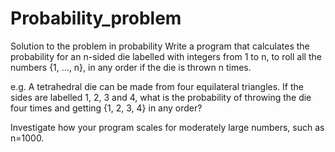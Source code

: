 # Probability_problem
Solution to the problem in probability
Write a program that calculates the probability for an n-sided die labelled with integers from 1 to n, to roll all the numbers {1, ..., n}, in any order if the die is thrown n times. 

e.g. A tetrahedral die can be made from four equilateral triangles. If the sides are labelled 1, 2, 3 and 4, what is the probability of throwing the die four times and getting {1, 2, 3, 4} in any order?

Investigate how your program scales for moderately large numbers, such as n=1000.


